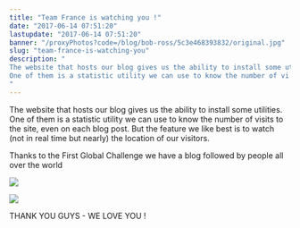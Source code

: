 ```yaml
---
title: "Team France is watching you !"
date: "2017-06-14 07:51:20"
lastupdate: "2017-06-14 07:51:20"
banner: "/proxyPhotos?code=/blog/bob-ross/5c3e468393832/original.jpg"
slug: "team-france-is-watching-you"
description: " 
The website that hosts our blog gives us the ability to install some utilities.
One of them is a statistic utility we can use to know the number of vi
"
---
```

The website that hosts our blog gives us the ability to install some utilities.
One of them is a statistic utility we can use to know the number of visits to the site, even on each blog post.
But the feature we like best is to watch (not in real time but nearly) the location of our visitors.

Thanks to the First Global Challenge we have a blog followed by people all over the world

![](/proxyPhotos?code=/blog/bob-ross/5c3e468393832/50.jpg)

![](/proxyPhotos?code=/blog/bob-ross/5c3e46843ba01/50.jpg)

THANK YOU GUYS - WE LOVE YOU !
    